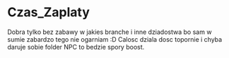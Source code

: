 Czas_Zaplaty
============

Dobra tylko bez zabawy w jakies branche i inne dziadostwa bo sam w sumie zabardzo tego nie ogarniam :D
Calosc dziala dosc topornie i chyba daruje sobie folder NPC to bedzie spory boost.
